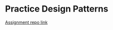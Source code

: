 # Practice Design Patterns

[Assignment repo link](https://github.com/ReCoded-Org/curriculum-backend-practice-design-patterns)